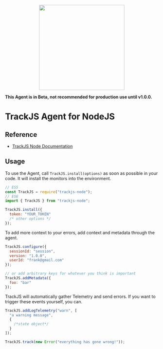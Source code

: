 <p align="center">
  <a href="https://trackjs.com/" target="_blank" align="center">
    <img src="https://trackjs.com/assets/images/brand/logo_full_charcoal_red.svg" width="280">
  </a>
  <br />
</p>

**This Agent is in Beta, not recommended for production use until v1.0.0.**

# TrackJS Agent for NodeJS

## Reference

- [TrackJS Node Documentation](https://docs.trackjs.com/node-agent/installation/)

## Usage

To use the Agent, call `TrackJS.install(options)` as soon as possible in your code. It will install the monitors into the environment.

```javascript
// ES5
const TrackJS = require("trackjs-node");
// ES6
import { TrackJS } from "trackjs-node";

TrackJS.install({
  token: "YOUR_TOKEN"
  /* other options */
});
```

To add more context to your errors, add context and metadata through the agent.

```javascript
TrackJS.configure({
  sessionId: "session",
  version: "1.0.0",
  userId: "frank@gmail.com"
});

// or add arbitrary keys for whatever you think is important
TrackJS.addMetadata({
  foo: "bar"
});
```

TrackJS will automatically gather Telemetry and send errors. If you want to trigger these events yourself, you can.

```javascript
TrackJS.addLogTelemetry("warn", [
  "a warning message",
  {
    /*state object*/
  }
]);

TrackJS.track(new Error("everything has gone wrong!"));
```

